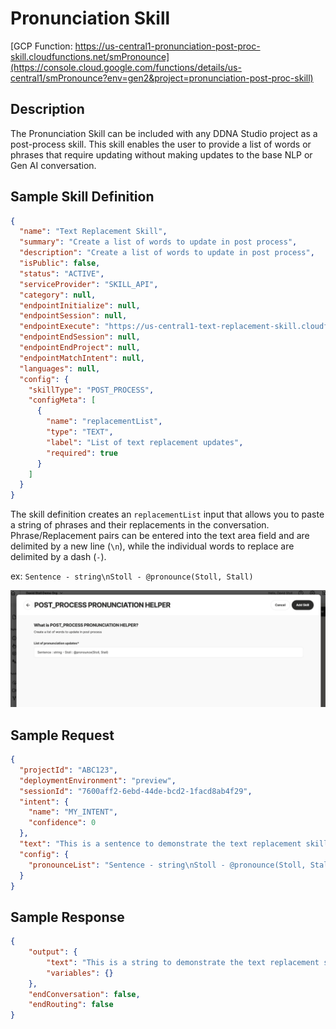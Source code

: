 # Pronunciation Skill

[GCP Function: https://us-central1-pronunciation-post-proc-skill.cloudfunctions.net/smPronounce](https://console.cloud.google.com/functions/details/us-central1/smPronounce?env=gen2&project=pronunciation-post-proc-skill)

## Description

The Pronunciation Skill can be included with any DDNA Studio project as a post-process skill. This skill enables the user to provide a list of words or phrases that require updating without making updates to the base NLP or Gen AI conversation. 

## Sample Skill Definition
```json
{
  "name": "Text Replacement Skill",
  "summary": "Create a list of words to update in post process",
  "description": "Create a list of words to update in post process",
  "isPublic": false,
  "status": "ACTIVE",
  "serviceProvider": "SKILL_API",
  "category": null,
  "endpointInitialize": null,
  "endpointSession": null,
  "endpointExecute": "https://us-central1-text-replacement-skill.cloudfunctions.net/smTextReplace",
  "endpointEndSession": null,
  "endpointEndProject": null,
  "endpointMatchIntent": null,
  "languages": null,
  "config": {
    "skillType": "POST_PROCESS",
    "configMeta": [
      {
        "name": "replacementList",
        "type": "TEXT",
        "label": "List of text replacement updates",
        "required": true
      }
    ]
  }
}
```

The skill definition creates an `replacementList` input that allows you to paste a string of phrases and their replacements in the conversation. Phrase/Replacement pairs can be entered into the text area field and are delimited by a new line (`\n`), while the individual words to replace are delimited by a dash (`-`).

ex: `Sentence - string\nStoll - @pronounce(Stoll, Stall)`

![](./images/skill-connect.png)

## Sample Request
```json
{
  "projectId": "ABC123",
  "deploymentEnvironment": "preview",
  "sessionId": "7600aff2-6ebd-44de-bcd2-1facd8ab4f29",
  "intent": {
    "name": "MY_INTENT",
    "confidence": 0
  },
  "text": "This is a sentence to demonstrate the text replacement skill, developed by David Stoll at Soul Machines.",
  "config": {
    "pronounceList": "Sentence - string\nStoll - @pronounce(Stoll, Stall)"
  }
}
```
## Sample Response
```json
{
    "output": {
        "text": "This is a string to demonstrate the text replacement skill, developed by David @pronounce(Stoll, Stall) at Soul Machines.",
        "variables": {}
    },
    "endConversation": false,
    "endRouting": false
}
```